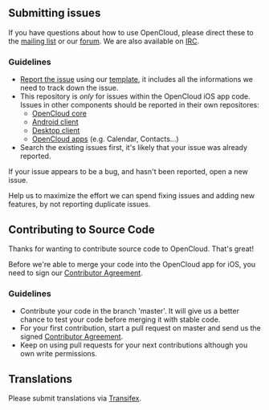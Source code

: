 ## Submitting issues

If you have questions about how to use OpenCloud, please direct these to the [mailing list][mailinglist] or our [forum][forum]. We are also available on [IRC][irc].

### Guidelines
* [Report the issue](https://github.com/opencloud/ios-app/issues/new) using our [template][template], it includes all the informations we need to track down the issue.
* This repository is *only* for issues within the OpenCloud iOS app code. Issues in other components should be reported in their own repositores: 
  - [OpenCloud core](https://github.com/opencloud/core/issues)
  - [Android client](https://github.com/opencloud/android/issues)
  - [Desktop client](https://github.com/opencloud/client/issues)
  - [OpenCloud apps](https://github.com/opencloud/apps/issues) (e.g. Calendar, Contacts...)
* Search the existing issues first, it's likely that your issue was already reported.

If your issue appears to be a bug, and hasn't been reported, open a new issue.

Help us to maximize the effort we can spend fixing issues and adding new features, by not reporting duplicate issues.

[template]: https://github.com/opencloud/ios-app/blob/master/.github/issue_template.md
[mailinglist]: https://mailman.opencloud.eu/mailman/listinfo/user
[forum]: https://central.opencloud.eu/
[irc]: http://webchat.freenode.net/?channels=opencloud&uio=d4

## Contributing to Source Code

Thanks for wanting to contribute source code to OpenCloud. That's great!

Before we're able to merge your code into the OpenCloud app for iOS, you need to sign our [Contributor Agreement][agreement].

### Guidelines
* Contribute your code in the branch 'master'. It will give us a better chance to test your code before merging it with stable code.
* For your first contribution, start a pull request on master and send us the signed [Contributor Agreement][agreement].
* Keep on using pull requests for your next contributions although you own write permissions.

[agreement]: http://opencloud.eu/about/contributor-agreement/

## Translations
Please submit translations via [Transifex][transifex].

[transifex]: https://www.transifex.com/projects/p/opencloud/
